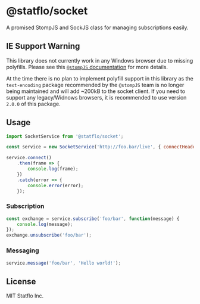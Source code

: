 # @statflo/socket

A promised StompJS and SockJS class for managing subscriptions easily.

## IE Support Warning

This library does not currently work in any Windows browser due to missing polyfills. Please see this [`@stompJS` documentation](https://stomp-js.github.io/guide/stompjs/rx-stomp/ng2-stompjs/2018/06/29/pollyfils-for-stompjs-v5.html) for more details.

At the time there is no plan to implement polyfill support in this library as the `text-encoding` package recommended by the `@stompJS` team is no longer being maintained and will add ~200kB to the socket client. If you need to support any legacy/Widnows browsers, it is recommended to use version `2.0.0` of this package.

## Usage

```js
import SocketService from '@statflo/socket';

const service = new SocketService('http://foo.bar/live', { connectHeader: 'foobar' }); // where { connectHeader } is an instance of Stomp.StompHeaders

service.connect()
    .then(frame => {
        console.log(frame);
    })
    .catch(error => {
        console.error(error);
    });
```

### Subscription

```js
const exchange = service.subscribe('foo/bar', function(message) {
    console.log(message);
});
exchange.unsubscribe('foo/bar');
```

### Messaging 

```js
service.message('foo/bar', 'Hello world!');
```

## License
MIT Statflo Inc.
